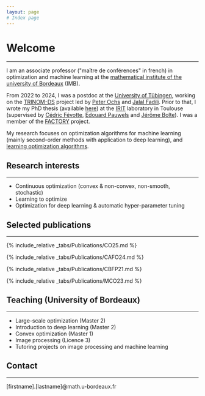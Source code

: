 ```yaml
---
layout: page
# Index page
---
```



# Welcome
---------------------

I am an associate professor ("maître de conférences" in french) in optimization and machine learning at the [mathematical institute of the university of Bordeaux](https://www.math.u-bordeaux.fr/imb/spip.php) (IMB).

From 2022 to 2024, I was a postdoc at the [University of Tübingen](https://uni-tuebingen.de/en/faculties/faculty-of-science/departments/mathematics/department/), working on the [TRINOM-DS](https://mop.math.uni-tuebingen.de/research/trinomDS/index.shtml) project led by [Peter Ochs](https://www.mop.uni-saarland.de/people/ochs/index.shtml) and [Jalal Fadili](https://fadili.users.greyc.fr/). Prior to that, I wrote my PhD thesis (available [here](https://theses.hal.science/tel-04186508)) at the [IRIT](https://www.irit.fr/) laboratory in Toulouse (supervised by [Cédric Févotte](https://www.irit.fr/~Cedric.Fevotte/), [Edouard Pauwels](https://www.tse-fr.eu/people/edouard-pauwels) and [Jérôme Bolte](https://www.tse-fr.eu/fr/people/jerome-bolte/)). I was a member of the [FACTORY](http://projectfactory.irit.fr/) project.

My research focuses on optimization algorithms for machine learning (mainly second-order methods with application to deep learning), and [learning optimization algorithms](https://arxiv.org/abs/2405.18222).

## Research interests
---------------------

*   Continuous optimization (convex & non-convex, non-smooth, stochastic)
*   Learning to optimize
*   Optimization for deep learning & automatic hyper-parameter tuning

## Selected publications
---------------------

{% include_relative _tabs/Publications/CO25.md %}

{% include_relative _tabs/Publications/CAFO24.md %}

{% include_relative _tabs/Publications/CBFP21.md %}

{% include_relative _tabs/Publications/MCO23.md %}


## Teaching (University of Bordeaux)
--------

* Large-scale optimization (Master 2)
* Introduction to deep learning (Master 2)
* Convex optimization (Master 1)
* Image processing (Licence 3)
* Tutoring projects on image processing and machine learning

## Contact
-------

\[firstname\].\[lastname\]@math.u-bordeaux.fr

